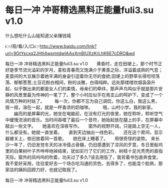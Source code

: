 # 每日一冲 冲哥精选黑料正能量fuli3.su v1.0
什么想吃什么山娃知道父亲赚钱城

👉/观/看/入/口👉http://www.baidu.com/link?url=9GtYscxq2JHtl4wpmtdwIAAxXmBlUXzKrLhK6E7cDRO&wd

每日一冲 冲哥精选黑料正能量fuli3.su v1.0　　黄昏时，走在田埂上，那个时节正好是季节流光溢彩的岁月，麦粒青春而又饱满介于黄青之际，洋溢着成熟的气息；麦苗间的大豆展示着她丰满的身姿引逗着你无尽的食欲;田埂上的野草长得坦坦荡荡、郁郁葱葱;土豆花粉白相间，粉的淡雅，白得纯粹。远处那缕缕炊烟袅袅升起，似乎飘出来的都是女人们的柔情，母亲们的牵绊，那声声鸟鸣似乎就是那片安静的风景里最为传神的一笔了了。整个小村庄似乎在焉支山的呵护下，变成了一个风情万种的村姑了。
　　每一次，你都不忘为自己调侃，你这么白，我这么黑，摇一摇，溶在一起，就是一杯香浓的奶咖啡。
　　哦，山村小学。我的新家。
　　幽亮的是屏幕的光，她坐在电脑前，在没有灯光的夜里，她在聆听，聆听空气中缓慢流淌的音乐。当时间吞噬了最后一个音符，她抬起放在腿上的手，在屏幕中敲出一些文字。　　她喜欢在深夜写作。　　窗外的视野开阔，只是路上空无一人，什么都没有。她就一直坐着。　　直到天边抽出一线色彩。　　还在这个房间，显示器被关上，依旧放着同一首歌。　　她在床上睡着了。　　用很奇怪的姿势。
来长沙一年了，仍旧发觉冬天的冰冷侵占骨髓，仍旧感遭到了凉风的歹意，冬日里船坞里的白果树叶子齐哗哗地掉结束，犹如实行了它们的工作，树枝十足光秃秃的直指天际。窗外的风呜呜的吹着，功夫过了多久?该去用饭了，我背着书包直奔食堂。我不爱好采用，往往爱好去一个场合吃沟通的货色，去得多了，也能混个脸熟，那家店的姨妈回顾力好，也就记取我了。

每日一冲 冲哥精选黑料正能量fuli3.su v1.0
